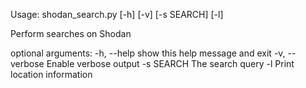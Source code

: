 Usage: shodan_search.py [-h] [-v] [-s SEARCH] [-l]

Perform searches on Shodan

optional arguments:
  -h, --help     show this help message and exit
  -v, --verbose  Enable verbose output
  -s SEARCH      The search query
  -l             Print location information
